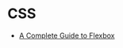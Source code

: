 # CSS

* [A Complete Guide to Flexbox](https://css-tricks.com/snippets/css/a-guide-to-flexbox/#aa-background)
